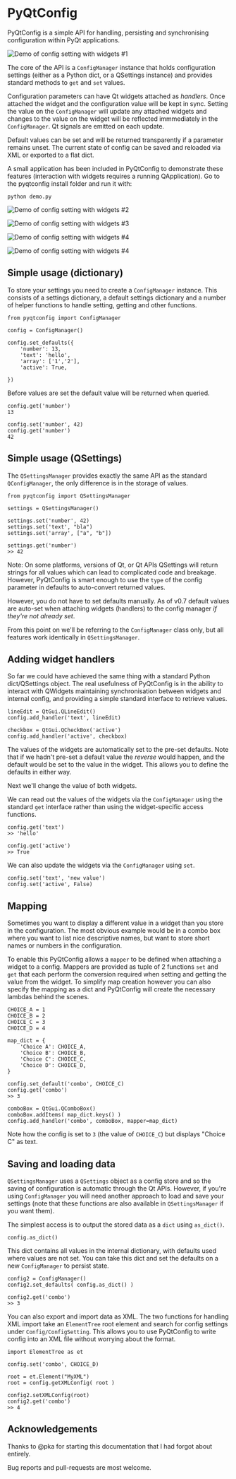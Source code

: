 PyQtConfig
==========

PyQtConfig is a simple API for handling, persisting and synchronising configuration 
within PyQt applications.

![Demo of config setting with widgets #1](demo-1.png)

The core of the API is a `ConfigManager` instance that holds configuration settings (either
as a Python dict, or a QSettings instance) and provides standard methods to `get` and `set`
values. 

Configuration parameters can have Qt widgets attached as *handlers*. Once attached the widget
and the configuration value will be kept in sync. Setting the value on the `ConfigManager` will
update any attached widgets and changes to the value on the widget will be reflected immmediately
in the `ConfigManager`. Qt signals are emitted on each update.

Default values can be set and will be returned transparently if a parameter remains unset. 
The current state of config can be saved and reloaded via XML or exported to a flat dict.

A small application has been included in PyQtConfig to demonstrate these features (interaction
with widgets requires a running QApplication). Go to the pyqtconfig install folder and run it with:

    python demo.py


![Demo of config setting with widgets #2](demo-2.png)

![Demo of config setting with widgets #3](demo-3.png)

![Demo of config setting with widgets #4](demo-4.png)

![Demo of config setting with widgets #4](demo-5.png)


Simple usage (dictionary)
-------------------------

To store your settings you need to create a `ConfigManager` instance. This consists of a
settings dictionary, a default settings dictionary and a number of helper functions to
handle setting, getting and other functions. 


    from pyqtconfig import ConfigManager

    config = ConfigManager()

    config.set_defaults({
        'number': 13,
        'text': 'hello',
        'array': ['1','2'],
        'active': True,
        
    })

Before values are set the default value will be returned when queried.

    config.get('number')
    13

    config.set('number', 42)
    config.get('number')
    42


Simple usage (QSettings)
-------------------------

The `QSettingsManager` provides exactly the same API as the standard `QConfigManager`, the 
only difference is in the storage of values.

    from pyqtconfig import QSettingsManager

    settings = QSettingsManager()

    settings.set('number', 42)
    settings.set('text', "bla")
    settings.set('array', ["a", "b"])

    settings.get('number')
    >> 42

Note: On some platforms, versions of Qt, or Qt APIs QSettings will return strings for all values
which can lead to complicated code and breakage. However, PyQtConfig is smart enough to 
use the `type` of the config parameter in defaults to auto-convert returned values. 

However, you do not have to set defaults manually. As of v0.7 default values are auto-set when 
attaching widgets (handlers) to the config manager *if they're not already set*.

From this point on we'll be referring to the `ConfigManager` class only, but all features 
work identically in `QSettingsManager`.

Adding widget handlers
-----------------------

So far we could have achieved the same thing with a standard Python dict/QSettings object.
The real usefulness of PyQtConfig is in the ability to interact with QWidgets maintaining
synchronisation between widgets and internal config, and providing a simple standard 
interface to retrieve values.


    lineEdit = QtGui.QLineEdit()
    config.add_handler('text', lineEdit)
    
    checkbox = QtGui.QCheckBox('active')
    config.add_handler('active', checkbox)

The values of the widgets are automatically set to the pre-set defaults. Note that if we
hadn't pre-set a default value the *reverse* would happen, and the default would be set 
to the value in the widget. This allows you to define the defaults in either way.

Next we'll change the value of both widgets.

We can read out the values of the widgets via the `ConfigManager` using the standard `get` interface
rather than using the widget-specific access functions.

    config.get('text')
    >> 'hello'
    
    config.get('active')
    >> True

We can also update the widgets via the `ConfigManager` using `set`.

    config.set('text', 'new value')
    config.set('active', False)
    
    
Mapping
-------

Sometimes you want to display a different value in a widget than you store in the configuration.
The most obvious example would be in a combo box where you want to list nice descriptive
names, but want to store short names or numbers in the configuration.

To enable this PyQtConfig allows a `mapper` to be defined when attaching a widget to a config. 
Mappers are provided as tuple of 2 functions `set` and `get` that each perform the conversion
required when setting and getting the value from the widget. To simplify map creation however
you can also specify the mapping as a dict and PyQtConfig will create the necessary lambdas
behind the scenes.


    CHOICE_A = 1
    CHOICE_B = 2
    CHOICE_C = 3
    CHOICE_D = 4
    
    map_dict = {
        'Choice A': CHOICE_A,
        'Choice B': CHOICE_B,
        'Choice C': CHOICE_C,
        'Choice D': CHOICE_D,
    }
    
    config.set_default('combo', CHOICE_C)
    config.get('combo')
    >> 3
    
    comboBox = QtGui.QComboBox()
    comboBox.addItems( map_dict.keys() )
    config.add_handler('combo', comboBox, mapper=map_dict)
    
Note how the config is set to `3` (the value of `CHOICE_C`) but displays "Choice C" as text.

Saving and loading data
-----------------------

`QSettingsManager` uses a `QSettings` object as a config store and so the saving of configuration is
automatic through the Qt APIs.  However, if you're using `ConfigManager` you will need another
approach to load and save your settings (note that these functions are also available in
`QSettingsManager` if you want them).

The simplest access is to output the stored data as a `dict` using `as_dict()`.

    config.as_dict()

This dict contains all values in the internal dictionary, with defaults used where values are not set.
You can take this dict and set the defaults on a new `ConfigManager` to persist state.

    config2 = ConfigManager()
    config2.set_defaults( config.as_dict() )
    
    config2.get('combo')
    >> 3
    
You can also export and import data as XML. The two functions for handling XML import take an
`ElementTree` root element and search for config settings under `Config/ConfigSetting`. This allows
you to use PyQtConfig to write config into an XML file without worrying about the format.

    import ElementTree as et

    config.set('combo', CHOICE_D)
    
    root = et.Element("MyXML")
    root = config.getXMLConfig( root )
    
    config2.setXMLConfig(root)
    config2.get('combo')
    >> 4
    
    
Acknowledgements
----------------

Thanks to @pka for starting this documentation that I had forgot about entirely.

Bug reports and pull-requests are most welcome.




